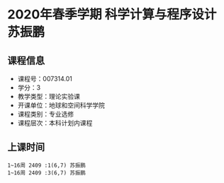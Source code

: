 # 2020年春季学期 科学计算与程序设计 苏振鹏






## 课程信息

- 课程号：007314.01
- 学分：3
- 教学类型：理论实验课
- 开课单位：地球和空间科学学院
- 课程类别：专业选修
- 课程层次：本科计划内课程

## 上课时间

```
1~16周 2409 :1(6,7) 苏振鹏
1~16周 2409 :3(6,7) 苏振鹏
```

